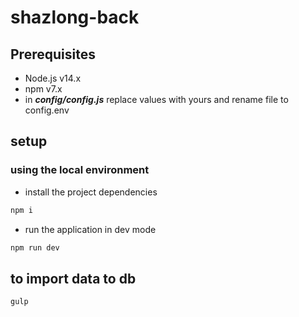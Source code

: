 # shazlong-back

## Prerequisites

- Node.js v14.x
- npm v7.x
- in **_config/config.js_** replace values with yours and rename file to config.env

## setup

### using the local environment

- install the project dependencies

```sh
npm i
```

- run the application in dev mode

```sh
npm run dev
```
## to import data to db 

```sh
gulp
```